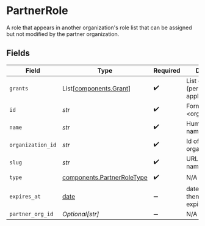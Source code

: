 # PartnerRole

A role that appears in another organization's role list that can be assigned but not modified by the partner organization.


## Fields

| Field                                                                    | Type                                                                     | Required                                                                 | Description                                                              | Example                                                                  |
| ------------------------------------------------------------------------ | ------------------------------------------------------------------------ | ------------------------------------------------------------------------ | ------------------------------------------------------------------------ | ------------------------------------------------------------------------ |
| `grants`                                                                 | List[[components.Grant](../../models/components/grant.md)]               | :heavy_check_mark:                                                       | List of grants (permissions) applied to the role                         |                                                                          |
| `id`                                                                     | *str*                                                                    | :heavy_check_mark:                                                       | Format: <organization_id>:<slug>                                         | 123:owner                                                                |
| `name`                                                                   | *str*                                                                    | :heavy_check_mark:                                                       | Human-friendly name for the role                                         | Owner                                                                    |
| `organization_id`                                                        | *str*                                                                    | :heavy_check_mark:                                                       | Id of an organization                                                    | 123                                                                      |
| `slug`                                                                   | *str*                                                                    | :heavy_check_mark:                                                       | URL-friendly name for the role                                           | owner                                                                    |
| `type`                                                                   | [components.PartnerRoleType](../../models/components/partnerroletype.md) | :heavy_check_mark:                                                       | N/A                                                                      |                                                                          |
| `expires_at`                                                             | [date](https://docs.python.org/3/library/datetime.html#date-objects)     | :heavy_minus_sign:                                                       | date and time then the role will expire                                  | 2028-07-21T17:32:28Z                                                     |
| `partner_org_id`                                                         | *Optional[str]*                                                          | :heavy_minus_sign:                                                       | N/A                                                                      | 123                                                                      |